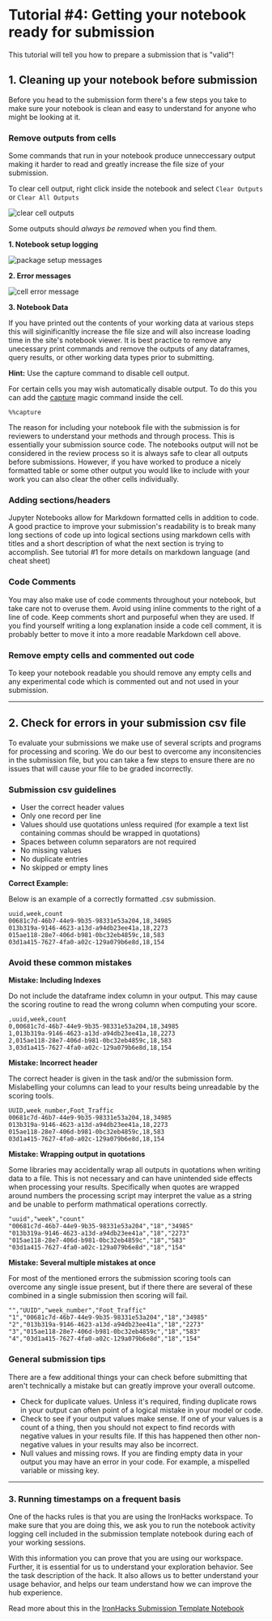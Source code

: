 # Tutorial #4: Getting your notebook ready for submission

This tutorial will tell you how to prepare a submission that is "valid"! 

## 1. Cleaning up your notebook before submission

Before you head to the submission form there's a few steps you take to make sure your notebook is clean and easy to understand for anyone who might be looking at it.

### Remove outputs from cells

Some commands that run in your notebook produce unneccessary output making it harder to read and greatly increase the file size of your submission.

To clear cell output, right click inside the notebook and select `Clear Outputs` or `Clear All Outputs`

![clear cell outputs](https://i.imgur.com/hXNEl15.png)

Some outputs should *always be removed* when you find them.

__1. Notebook setup logging__

![package setup messages](https://i.imgur.com/8bDzUZ8.png)

__2. Error messages__

![cell error message](https://i.imgur.com/tzVcoy5.png)

__3. Notebook Data__

If you have printed out the contents of your working data at various steps this will siginificanltly increase the file size and will also increase loading time in the site's notebook viewer. It is best practice to remove any unecessary print commands and remove the outputs of any dataframes, query results, or other working data types prior to submitting.

__Hint:__ Use the capture command to disable cell output.

For certain cells you may wish automatically disable output. To do this you can add the [capture](https://ipython.readthedocs.io/en/stable/interactive/magics.html#cellmagic-capture) magic command inside the cell.

```
%%capture
```

The reason for including your notebook file with the submission is for reviewers to understand your methods and through process. This is essentially your submission source code. The notebooks output will not be considered in the review process so it is always safe to clear all outputs before submissions. However, if you have worked to produce a nicely formatted table or some other output you would like to include with your work you can also clear the other cells individually.


### Adding sections/headers

Jupyter Notebooks allow for Markdown formatted cells in addition to code. A good practice to improve your submission's readability is to break many long sections of code up into logical sections using markdown cells with titles and a short description of what the next section is trying to accomplish. See tutorial #1 for more details on markdown language (and cheat sheet)

### Code Comments

You may also make use of code comments throughout your notebook, but take care not to overuse them. Avoid using inline comments to the right of a line of code. Keep comments short and purposeful when they are used. If you find yourself writing a long explanation inside a code cell comment, it is probably better to move it into a more readable Markdown cell above.

### Remove empty cells and commented out code 

To keep your notebook readable you should remove any empty cells and any experimental code which is commented out and not used in your submission.

---

## 2. Check for errors in your submission csv file

To evaluate your submissions we make use of several scripts and programs for processing and scoring. We do our best to overcome any inconsitencies in the submission file, but you can take a few steps to ensure there are no issues that will cause your file to be graded incorrectly.

### Submission csv guidelines

- User the correct header values
- Only one record per line
- Values should use quotations unless required (for example a text list containing commas should be wrapped in quotations)
- Spaces between column separators are not required
- No missing values 
- No duplicate entries 
- No skipped or empty lines

__Correct Example:__

Below is an example of a correctly formatted .csv submission.

```
uuid,week,count
00681c7d-46b7-44e9-9b35-98331e53a204,18,34985
013b319a-9146-4623-a13d-a94db23ee41a,18,2273
015ae118-28e7-406d-b981-0bc32eb4859c,18,583
03d1a415-7627-4fa0-a02c-129a079b6e8d,18,154
```

### Avoid these common mistakes

__Mistake: Including Indexes__

Do not include the dataframe index column in your output. This may cause the scoring routine to read the wrong column when computing your score.

```
,uuid,week,count
0,00681c7d-46b7-44e9-9b35-98331e53a204,18,34985
1,013b319a-9146-4623-a13d-a94db23ee41a,18,2273
2,015ae118-28e7-406d-b981-0bc32eb4859c,18,583
3,03d1a415-7627-4fa0-a02c-129a079b6e8d,18,154
```

__Mistake: Incorrect header__

The correct header is given in the task and/or the submission form. Mislabelling your columns can lead to your results being unreadable by the scoring tools.

```
UUID,week_number,Foot_Traffic
00681c7d-46b7-44e9-9b35-98331e53a204,18,34985
013b319a-9146-4623-a13d-a94db23ee41a,18,2273
015ae118-28e7-406d-b981-0bc32eb4859c,18,583
03d1a415-7627-4fa0-a02c-129a079b6e8d,18,154
```

__Mistake: Wrapping output in quotations__

Some libraries may accidentally wrap all outputs in quotations when writing data to a file. This is not necessary and can have unintended side effects when processing your results. Specifically when quotes are wrapped around numbers the processing script may interpret the value as a string and be unable to perform mathmatical operations correctly.

```
"uuid","week","count"
"00681c7d-46b7-44e9-9b35-98331e53a204","18","34985"
"013b319a-9146-4623-a13d-a94db23ee41a","18","2273"
"015ae118-28e7-406d-b981-0bc32eb4859c","18","583"
"03d1a415-7627-4fa0-a02c-129a079b6e8d","18","154"
```

__Mistake: Several multiple mistakes at once__

For most of the mentioned errors the submission scoring tools can overcome any single issue present, but if there there are several of these combined in a single submission then scoring will fail.

```
"","UUID","week_number","Foot_Traffic"
"1","00681c7d-46b7-44e9-9b35-98331e53a204","18","34985"
"2","013b319a-9146-4623-a13d-a94db23ee41a","18","2273"
"3","015ae118-28e7-406d-b981-0bc32eb4859c","18","583"
"4","03d1a415-7627-4fa0-a02c-129a079b6e8d","18","154"
```

### General submission tips

There are a few additional things your can check before submitting that aren't technically a mistake but can greatly improve your overall outcome.

- Check for duplicate values. Unless it's required, finding duplicate rows in your output can often point of a logical mistake in your model or code.
- Check to see if your output values make sense. If one of your values is a count of a thing, then you should not expect to find records with negative values in your results file. If this has happened then other non-negative values in your results may also be incorrect.
- Null values and missing rows. If you are finding empty data in your output you may have an error in your code. For example, a mispelled variable or missing key.

---

 ### 3. Running timestamps on a frequent basis

One of the hacks rules is that you are using the IronHacks workspace. To make sure that you are doing this, we ask you to run the notebook activity logging cell included in the submission template notebook during each of your working sessions. 

With this information you can prove that you are using our workspace. Further, it is essential for us to understand your exploration behavior. See the task description of the hack. It also allows us to better understand your usage behavior, and helps our team understand how we can improve the hub experience. 

Read more about this in the [IronHacks Submission Template Notebook](https://ironhacks.com/notebook-viewer?path=https://github.com/ironhacks/Tutorials-COVID-19/blob/master/tutorials-Spring-2022/python/ironhacks_submission_template.ipynb)
